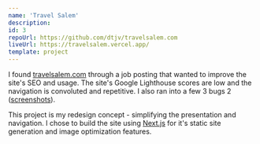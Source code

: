 ```yaml
---
name: 'Travel Salem'
description:
id: 3
repoUrl: https://github.com/dtjv/travelsalem.com
liveUrl: https://travelsalem.vercel.app/
template: project
---
```


I found [travelsalem.com](https://travelsalem.com) through a job posting that
wanted to improve the site's SEO and usage. The site's Google Lighthouse scores
are low and the navigation is convoluted and repetitive. I also ran into a few 3
bugs 2
([screenshots](https://github.com/dtjv/travelsalem.com/tree/main/screenshots)).

This project is my redesign concept - simplifying the presentation and
navigation. I chose to build the site using [Next.js](https://nextjs.org) for
it's static site generation and image optimization features.

<!-- more -->
